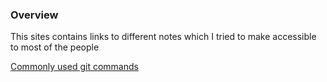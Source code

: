### Overview
This sites contains links to different notes which I tried to make accessible to most of the people

[Commonly used git commands](./git_tricks.html)
